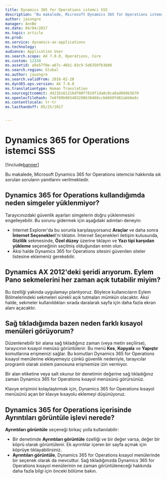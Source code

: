 ```yaml
---
title: Dynamics 365 for Operations istemci SSS
description: "Bu makalede, Microsoft Dynamics 365 for Operations istemcisi hakkında sık sorulan soruların yanıtlarını verilmektedir."
author: jasongre
manager: AnnBe
ms.date: 04/04/2017
ms.topic: article
ms.prod: 
ms.service: dynamics-ax-applications
ms.technology: 
audience: Application User
ms.search.scope: AX 7.0.0, Operations, Core
ms.custom: 12334
ms.assetid: a9a57f0e-a67c-46b1-83c9-5d6350fb3b86
ms.search.region: Global
ms.author: jasongre
ms.search.validFrom: 2016-02-28
ms.dyn365.ops.version: AX 7.0.0
ms.translationtype: Human Translation
ms.sourcegitcommit: d421b161216d700f7819f1da8c0ca8ad089b5670
ms.openlocfilehash: 7e8f09b965403298630460ccb6669fd82abb0e8c
ms.contentlocale: tr-tr
ms.lasthandoff: 05/25/2017


---
```


# <a name="dynamics-365-for-operations-client-faq"></a>Dynamics 365 for Operations istemci SSS

[!include[banner](../includes/banner.md)]


Bu makalede, Microsoft Dynamics 365 for Operations istemcisi hakkında sık sorulan soruların yanıtlarını verilmektedir.

<a name="why-arent-symbols-loaded-when-i-use-dynamics-365-for-operations"></a>Dynamics 365 for Operations kullandığımda neden simgeler yüklenmiyor?
-----------------------------------------------------------------

Tarayıcınızdaki güvenlik ayarları simgelerin doğru yüklenmesini engelleyebilir. Bu sorunu gidermek için aşağıdaki adımları deneyin:

-   Internet Explorer'da bu sorunla karşılaşıyorsanız **Araçlar** ve daha sonra **İnternet Seçenekleri**'ni tıklatın.  İnternet Seçenekleri iletişim kutusunda, **Gizlilik** sekmesinde, **Özel düzey** üzerine tıklayın ve **Yazı tipi karşıdan yükleme** seçeneğinin seçilmiş olduğundan emin olun.
-   Aksi halde Dynamics 365 for Operations sitesini güvenilen siteler listesine eklemeniz gerekebilir.

## <a name="i-miss-the-ribbon-from-dynamics-ax-2012-can-i-keep-action-pane-tabs-open-all-the-time"></a>Dynamics AX 2012'deki şeridi arıyorum. Eylem Pano sekmelerini her zaman açık tutabilir miyim?
Bu özelliği yakında uygulamayı planlıyoruz. Böylece kullanıcıların Eylem Bölmelerindeki sekmeleri sürekli açık tutmaları mümkün olacaktır. Aksi halde, sekmeler kullanıldıkları sırada daralarak sayfa için daha fazla ekran alanı açacaktır.

## <a name="why-do-i-sometimes-see-different-shortcut-menus-when-i-rightclick"></a>Sağ tıkladığımda bazen neden farklı kısayol menüleri görüyorum?
Düzenlenebilir bir alana sağ tıkladığınız zaman (veya metin seçilirse), tarayıcının kısayol menüsü görüntülenir. Bu menü **Kes**, **Kopyala** ve **Yapıştır** komutlarına erişmenizi sağlar. Bu komutları Dynamics 365 for Operations kısayol menülerine ekleyemeyiz çünkü güvenlik nedeniyle, tarayıcılar programlı olarak sistem panosuna erişmemize izin vermiyor.

Bir alan etiketine veya salt okunur bir denetimin değerine sağ tıkladığınız zaman Dynamics 365 for Operations kısayol menüsünü görürsünüz.

Klavye erişimini kolaylaştırmak için, Dynamics 365 for Operations kısayol menüsünü açan bir klavye kısayolu eklemeyi düşünüyoruz.

## <a name="where-is-the-view-details-functionality-in-dynamics-365-for-operations"></a>Dynamics 365 for Operations içerisinde Ayrıntıları görüntüle işlevi nerede?
**Ayrıntıları görüntüle** seçeneği birkaç yolla kullanılabilir:

-   Bir denetimde **Ayrıntıları görüntüle** özelliği ve bir değer varsa, değer bir köprü olarak görüntülenir. Ek ayrıntılar içeren bir sayfa açmak için köprüye tıklayabilirsiniz.
-   **Ayrıntıları görüntüle**, Dynamics 365 for Operations kısayol menülerinde bir seçenek olarak da mevcuttur. Sağ tıkladığınızda Dynamics 365 for Operations kısayol menülerinin ne zaman görüntüleneceği hakkında daha fazla bilgi için önceki bölüme bakın.






